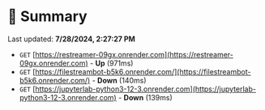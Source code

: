 # 📖 Summary
Last updated: **7/28/2024, 2:27:27 PM**

- `GET` [https://restreamer-09gx.onrender.com](https://restreamer-09gx.onrender.com) - **Up** (971ms)
- `GET` [https://filestreambot-b5k6.onrender.com/](https://filestreambot-b5k6.onrender.com/) - **Down** (140ms)
- `GET` [https://jupyterlab-python3-12-3.onrender.com](https://jupyterlab-python3-12-3.onrender.com) - **Down** (139ms)
